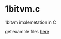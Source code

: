 # 1bitvm.c
1bitvm implemetation in C

get example files [here](https://github.com/adimineman/1bitvm)

